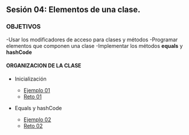 ## Sesión 04: Elementos de una clase. 

### OBJETIVOS 

-Usar los modificadores de acceso para clases y métodos
-Programar elementos que componen una clase
-Implementar los métodos **equals** y **hashCode**

#### ORGANIZACION DE LA CLASE 

- Inicialización
	- [Ejemplo 01](Ejemplo-01)
	- [Reto 01](Reto-01)


- Equals y hashCode
	- [Ejemplo 02](Ejemplo-02)
	- [Reto 02](Reto-02)
